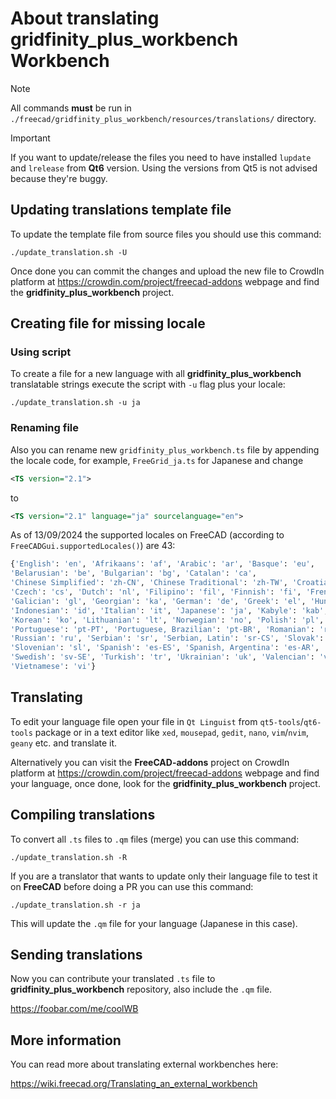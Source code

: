 # About translating gridfinity_plus_workbench Workbench

> [!NOTE]
> All commands **must** be run in `./freecad/gridfinity_plus_workbench/resources/translations/` directory.

> [!IMPORTANT]
> If you want to update/release the files you need to have installed
> `lupdate` and `lrelease` from **Qt6** version. Using the versions from
> Qt5 is not advised because they're buggy.

## Updating translations template file

To update the template file from source files you should use this command:

```shell
./update_translation.sh -U
```

Once done you can commit the changes and upload the new file to CrowdIn platform
at <https://crowdin.com/project/freecad-addons> webpage and find the **gridfinity_plus_workbench** project.

## Creating file for missing locale

### Using script

To create a file for a new language with all **gridfinity_plus_workbench** translatable strings execute
the script with `-u` flag plus your locale:

```shell
./update_translation.sh -u ja
```

### Renaming file

Also you can rename new `gridfinity_plus_workbench.ts` file by appending the locale code,
for example, `FreeGrid_ja.ts` for Japanese and change

```xml
<TS version="2.1">
```

to

```xml
<TS version="2.1" language="ja" sourcelanguage="en">
```

As of 13/09/2024 the supported locales on FreeCAD
(according to `FreeCADGui.supportedLocales()`) are 43:

```python
{'English': 'en', 'Afrikaans': 'af', 'Arabic': 'ar', 'Basque': 'eu',
'Belarusian': 'be', 'Bulgarian': 'bg', 'Catalan': 'ca',
'Chinese Simplified': 'zh-CN', 'Chinese Traditional': 'zh-TW', 'Croatian': 'hr',
'Czech': 'cs', 'Dutch': 'nl', 'Filipino': 'fil', 'Finnish': 'fi', 'French': 'fr',
'Galician': 'gl', 'Georgian': 'ka', 'German': 'de', 'Greek': 'el', 'Hungarian': 'hu',
'Indonesian': 'id', 'Italian': 'it', 'Japanese': 'ja', 'Kabyle': 'kab',
'Korean': 'ko', 'Lithuanian': 'lt', 'Norwegian': 'no', 'Polish': 'pl',
'Portuguese': 'pt-PT', 'Portuguese, Brazilian': 'pt-BR', 'Romanian': 'ro',
'Russian': 'ru', 'Serbian': 'sr', 'Serbian, Latin': 'sr-CS', 'Slovak': 'sk',
'Slovenian': 'sl', 'Spanish': 'es-ES', 'Spanish, Argentina': 'es-AR',
'Swedish': 'sv-SE', 'Turkish': 'tr', 'Ukrainian': 'uk', 'Valencian': 'val-ES',
'Vietnamese': 'vi'}
```

## Translating

To edit your language file open your file in `Qt Linguist` from `qt5-tools`/`qt6-tools`
package or in a text editor like `xed`, `mousepad`, `gedit`, `nano`, `vim`/`nvim`,
`geany` etc. and translate it.

Alternatively you can visit the **FreeCAD-addons** project on CrowdIn platform
at <https://crowdin.com/project/freecad-addons> webpage and find your language,
once done, look for the **gridfinity_plus_workbench** project.

## Compiling translations

To convert all `.ts` files to `.qm` files (merge) you can use this command:

```shell
./update_translation.sh -R
```

If you are a translator that wants to update only their language file
to test it on **FreeCAD** before doing a PR you can use this command:

```shell
./update_translation.sh -r ja
```

This will update the `.qm` file for your language (Japanese in this case).

## Sending translations

Now you can contribute your translated `.ts` file to **gridfinity_plus_workbench** repository,
also include the `.qm` file.

<https://foobar.com/me/coolWB>

## More information

You can read more about translating external workbenches here:

<https://wiki.freecad.org/Translating_an_external_workbench>
